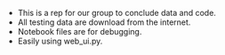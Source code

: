 * This is a rep for our group to conclude data and code.
* All testing data are download from the internet.
* Notebook files are for debugging.
* Easily using web_ui.py.
